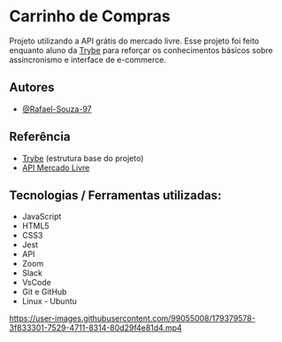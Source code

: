 # Carrinho de Compras

Projeto utilizando a API grátis do mercado livre.
Esse projeto foi feito enquanto aluno da [Trybe](https://www.betrybe.com/) para reforçar 
os conhecimentos básicos sobre assincronismo e interface de e-commerce.


## Autores

- [@Rafael-Souza-97](https://github.com/Rafael-Souza-97)


## Referência

 - [Trybe](https://www.betrybe.com/) (estrutura base do projeto)
 - [API Mercado Livre](https://developers.mercadolivre.com.br/pt_br/itens-e-buscas)
 

## Tecnologias / Ferramentas utilizadas:

- JavaScript
- HTML5
- CSS3
- Jest
- API
- Zoom
- Slack
- VsCode
- Git e GitHub
- Linux - Ubuntu

https://user-images.githubusercontent.com/99055008/179379578-3f833301-7529-4711-8314-80d29f4e81d4.mp4
